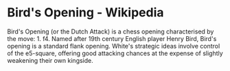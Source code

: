 ---
---

Bird's Opening - Wikipedia
==========================


Bird's Opening (or the Dutch Attack) is a chess opening characterised by the move: 1. f4. Named after 19th century English player Henry Bird, Bird's opening is a standard flank opening. White's strategic ideas involve control of the e5-square, offering good attacking chances at the expense of slightly weakening their own kingside.